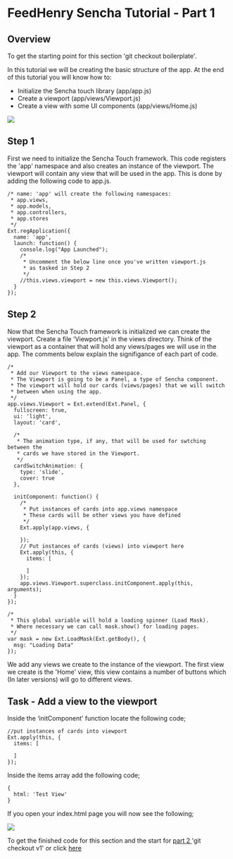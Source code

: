 # FeedHenry Sencha Tutorial - Part 1

## Overview

To get the starting point for this section 'git checkout boilerplate'.

In this tutorial we will be creating the basic structure of the app. At the end of this tutorial you will know how to:

* Initialize the Sencha touch library   (app/app.js)
* Create a viewport                     (app/views/Viewport.js)
* Create a view with some UI components (app/views/Home.js)

![](https://github.com/feedhenry/FH-Training-App-Sencha/raw/v1/docs/HomeView.png)

## Step 1

First we need to initialize the Sencha Touch framework. This code registers the 'app' namespace and also creates an instance of the viewport. The viewport will contain any view that will be used in the app. This is done by adding the following code to app.js.

	/* name: 'app' will create the following namespaces:
	 * app.views,
	 * app.models,
	 * app.controllers,
	 * app.stores
	 */
	Ext.regApplication({
	  name: 'app',
	  launch: function() {
	  	console.log("App Launched");
	  	/*
	  	 * Uncomment the below line once you've written viewport.js
	  	 * as tasked in Step 2
	  	 */
	    //this.views.viewport = new this.views.Viewport();
	  }
	});

## Step 2

Now that the Sencha Touch framework is initialized we can create the viewport. Create a file 'Viewport.js' in the views directory. Think of the viewport as a container that will hold any views/pages we will use in the app. The comments below explain the signifigance of each part of code.

	/*
	 * Add our Viewport to the views namespace. 
	 * The Viewport is going to be a Panel, a type of Sencha component.
	 * The viewport will hold our cards (views/pages) that we will switch
	 * between when using the app.
	 */
	app.views.Viewport = Ext.extend(Ext.Panel, {
	  fullscreen: true,
	  ui: 'light',
	  layout: 'card',

	  /*
	   * The animation type, if any, that will be used for swtching between the
	   * cards we have stored in the Viewport.
	   */
	  cardSwitchAnimation: {
	    type: 'slide',
	    cover: true
	  },

	  initComponent: function() {
	    /*
	     * Put instances of cards into app.views namespace
	     * These cards will be other views you have defined
	     */
	    Ext.apply(app.views, {

	    });
	    // Put instances of cards (views) into viewport here
	    Ext.apply(this, {
	      items: [

	      ]
	    });
	    app.views.Viewport.superclass.initComponent.apply(this, arguments);
	  }
	});

	/*
	 * This global variable will hold a loading spinner (Load Mask). 
	 * Where necessary we can call mask.show() for loading pages.
	 */
	var mask = new Ext.LoadMask(Ext.getBody(), {
	  msg: "Loading Data"
	});


We add any views we create to the instance of the viewport. The first view we create is the 'Home' view, this view contains a number of buttons which (In later versions) will go to different views.

## Task - Add a view to the viewport

Inside the ‘initComponent’ function locate the following code;

	//put instances of cards into viewport
	Ext.apply(this, {
	  items: [

	  ]
	});

Inside the items array add the following code;

	{
	  html: 'Test View'
	}

If you open your index.html page you will now see the following;

![](https://github.com/feedhenry/FH-Training-App-Sencha/raw/v1/docs/TestView.png)

To get the finished code for this section and the start for <a href="https://github.com/feedhenry/FH-Training-App-Sencha/tree/v1">part 2 </a>'git checkout v1' or click <a href="https://github.com/feedhenry/FH-Training-App-Sencha/zipball/v1">here</a>